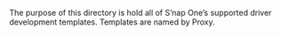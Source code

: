 The purpose of this directory is hold all of S’nap One’s supported driver development templates. Templates are named by Proxy.
